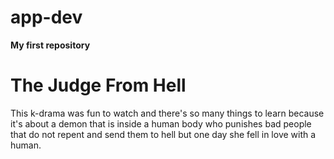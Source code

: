 # app-dev
**My first repository**

# The Judge From Hell
This k-drama was fun to watch and there's so many things to learn because it's about a demon that is inside a human body who punishes bad people that do not repent and send them to hell but one day she fell in love with a human.
